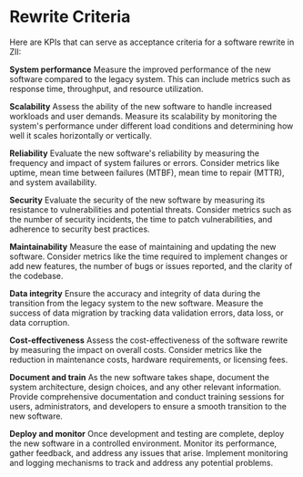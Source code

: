 # **Rewrite Criteria**

Here are KPIs that can serve as acceptance criteria for a software rewrite in ZII:

**System performance**
Measure the improved performance of the new software compared to the legacy system. This can include metrics such as response time, throughput, and resource utilization.

**Scalability**
Assess the ability of the new software to handle increased workloads and user demands. Measure its scalability by monitoring the system's performance under different load conditions and determining how well it scales horizontally or vertically.

**Reliability**
Evaluate the new software's reliability by measuring the frequency and impact of system failures or errors. Consider metrics like uptime, mean time between failures (MTBF), mean time to repair (MTTR), and system availability.

**Security**
Evaluate the security of the new software by measuring its resistance to vulnerabilities and potential threats. Consider metrics such as the number of security incidents, the time to patch vulnerabilities, and adherence to security best practices.

**Maintainability**
Measure the ease of maintaining and updating the new software. Consider metrics like the time required to implement changes or add new features, the number of bugs or issues reported, and the clarity of the codebase.

**Data integrity**
Ensure the accuracy and integrity of data during the transition from the legacy system to the new software. Measure the success of data migration by tracking data validation errors, data loss, or data corruption.

**Cost-effectiveness**
Assess the cost-effectiveness of the software rewrite by measuring the impact on overall costs. Consider metrics like the reduction in maintenance costs, hardware requirements, or licensing fees.

**Document and train**
As the new software takes shape, document the system architecture, design choices, and any other relevant information. Provide comprehensive documentation and conduct training sessions for users, administrators, and developers to ensure a smooth transition to the new software.

**Deploy and monitor**
Once development and testing are complete, deploy the new software in a controlled environment. Monitor its performance, gather feedback, and address any issues that arise. Implement monitoring and logging mechanisms to track and address any potential problems.
